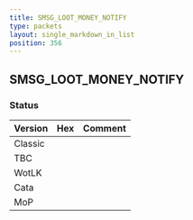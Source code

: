 ```yaml
---
title: SMSG_LOOT_MONEY_NOTIFY
type: packets
layout: single_markdown_in_list
position: 356
---
```


## SMSG_LOOT_MONEY_NOTIFY

### Status

Version | Hex | Comment
---------- | ---------- | ---------- 
Classic |  |  
TBC |  |  
WotLK |  |  
Cata |  |  
MoP |  |  